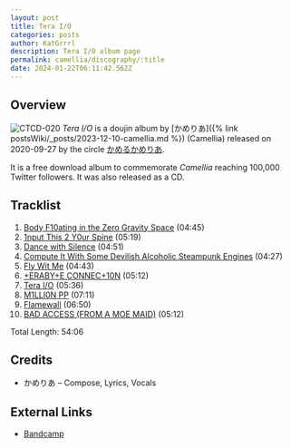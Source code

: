 ```yaml
---
layout: post
title: Tera I/O
categories: posts
author: KatGrrrl
description: Tera I/O album page
permalink: camellia/discography/:title
date: 2024-01-22T06:11:42.562Z
---
```


## Overview

![CTCD-020](/assets/images/camellia/albums/CTCD-020.png)
*Tera I/O* is a doujin album by [かめりあ]({% link postsWiki/_posts/2023-12-10-camellia.md %}) (Camellia) released on 2020-09-27 by the circle [かめるかめりあ](#).

It is a free download album to commemorate *Camellia* reaching 100,000 Twitter followers. It was also released as a CD.

## Tracklist

1. [Body F10ating in the Zero Gravity Space](<https://open.spotify.com/track/6pxR2AUNwlWQf3vAjoff5f?si=c21df28baebc44c7>) (04:45)
2. [1nput This 2 Y0ur Spine](<https://open.spotify.com/track/5QvnkG3CTE15m5KXnq2R8s?si=9406efa5768542bd>) (05:19)
3. [Dance with Silence](<https://open.spotify.com/track/3X7snymG4TzxNT1Ag0JVNR?si=212a6bb40f604983>) (04:51)
4. [Compute It With Some Devilish Alcoholic Steampunk Engines](<https://open.spotify.com/track/0lLNQUXKhQiwppDbr6D5z8?si=807a3b6b408647f6>) (04:27)
5. [Fly Wit Me](<https://open.spotify.com/track/6gqxj5vXFgcdD2ESyi0V2Y?si=6f97355cf4e54aa0>) (04:43)
6. [+ERABY+E CONNEC+10N](<https://open.spotify.com/track/4sjfACDJGLhTWJohCuoXR8?si=25beec01fc4d485d>) (05:12)
7. [Tera I/O](<https://open.spotify.com/track/59PisFwsa4gGWGH60uRNYs?si=347ecf640e264159>) (05:36)
8. [M1LLI0N PP](<https://open.spotify.com/track/3AtQwAbQ9c9KfSFBRah5i8?si=57db9a8b7db44829>) (07:11)
9. [Flamewall](<https://open.spotify.com/track/04Q6BGr8XdDJ7oDZ4iCI9G?si=451ac5c78d824e94>) (06:50)
10. [BAD ACCESS (FROM A MOE MAID)](<https://open.spotify.com/track/6Ml6PAxcqdZJMI3VpGMWn4?si=22db8e74d5c64d4c>) (05:12)

Total Length: 54:06

## Credits

* かめりあ – Compose, Lyrics, Vocals

## External Links

* [Bandcamp](https://cametek.bandcamp.com/album/tera-i-o)
